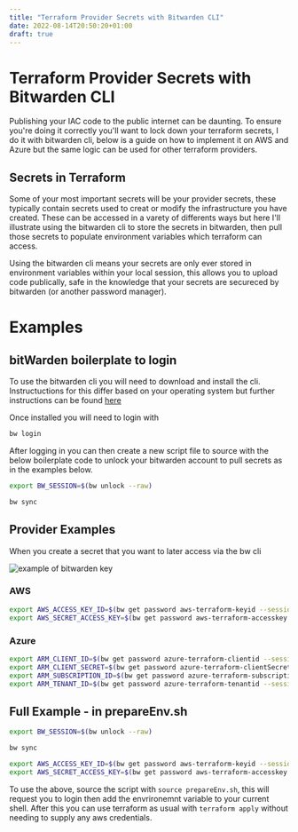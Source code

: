 ```yaml
---
title: "Terraform Provider Secrets with Bitwarden CLI"
date: 2022-08-14T20:50:20+01:00
draft: true
---
```


# Terraform Provider Secrets with Bitwarden CLI

Publishing your IAC code to the public internet can be daunting. To ensure you're doing it correctly you'll want to lock down your terraform secrets, I do it with bitwarden cli, below is a guide on how to implement it on AWS and Azure but the same logic can be used for other terraform providers.

## Secrets in Terraform 

Some of your most important secrets will be your provider secrets, these typically contain secrets used to creat or modify the infrastructure you have created. These can be accessed in a varety of differents ways but here I'll illustrate using the bitwarden cli to store the secrets in bitwarden, then pull those secrets to populate environment variables which terraform can access.

Using the bitwarden cli means your secrets are only ever stored in environment variables within your local session, this allows you to upload code publically, safe in the knowledge that your secrets are secureced by bitwarden (or another password manager).

# Examples
## bitWarden boilerplate to login

To use the bitwarden cli you will need to download and install the cli. Instructuctions for this differ based on your operating system but further instructions can be found [here](https://bitwarden.com/help/cli/#download-and-install)

Once installed you will need to login with

``` sh
bw login
```
After logging in you can then create a new script file to source with the below boilerplate code to unlock your bitwarden account to pull secrets as in the examples below. 

``` sh
export BW_SESSION=$(bw unlock --raw)

bw sync
```


## Provider Examples

When you create a secret that you want to later access via the bw cli

![example of bitwarden key](/blog/terraformSecrets/bitwardenKey.png#center)

### AWS

``` sh
export AWS_ACCESS_KEY_ID=$(bw get password aws-terraform-keyid --session $BW_SESSION)
export AWS_SECRET_ACCESS_KEY=$(bw get password aws-terraform-accesskey --session $BW_SESSION)
```

### Azure

``` sh
export ARM_CLIENT_ID=$(bw get password azure-terraform-clientid --session $BW_SESSION)
export ARM_CLIENT_SECRET=$(bw get password azure-terraform-clientSecret --session $BW_SESSION)
export ARM_SUBSCRIPTION_ID=$(bw get password azure-terraform-subscriptionid --session $BW_SESSION)
export ARM_TENANT_ID=$(bw get password azure-terraform-tenantid --session $BW_SESSION)
```

## Full Example - in prepareEnv.sh


``` sh
export BW_SESSION=$(bw unlock --raw)

bw sync

export AWS_ACCESS_KEY_ID=$(bw get password aws-terraform-keyid --session $BW_SESSION)
export AWS_SECRET_ACCESS_KEY=$(bw get password aws-terraform-accesskey --session $BW_SESSION)
```

To use the above, source the script with `source prepareEnv.sh`, this will request you to login then add the envrironemnt variable to your current shell. After this you can use terraform as usual with `terraform apply` without needing to supply any aws credentials.